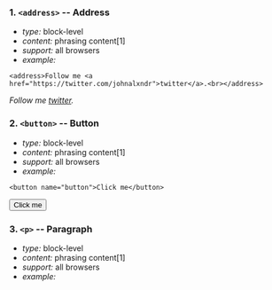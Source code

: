 ### 1. `<address>` -- Address

* *type:* block-level
* *content:* phrasing content[1]
* *support:* all browsers
* *example:*
```
<address>Follow me <a href="https://twitter.com/johnalxndr">twitter</a>.<br></address>
```
<address>
Follow me <a href="https://twitter.com/johnalxndr">twitter</a>.<br>
</address>

### 2. `<button>` -- Button

* *type:* block-level
* *content:* phrasing content[1]
* *support:* all browsers
* *example:*
```
<button name="button">Click me</button>
```
<button name="button">Click me</button>

### 3. `<p>` -- Paragraph

* *type:* block-level
* *content:* phrasing content[1]
* *support:* all browsers
* *example:*

